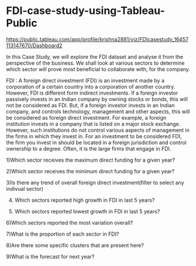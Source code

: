# FDI-case-study-using-Tableau-Public

https://public.tableau.com/app/profile/krishna2881/viz/FDIcasestudy_16457113147670/Dashboard2


In this Case Study, we will explore the FDI dataset and analyse it from the perspective of the business. 
We shall look at various sectors to determine which sector will prove most beneficial to collaborate with, for the company.

FDI : A foreign direct investment (FDI) is an investment made by a corporation of a certain country into a corporation of another country. 
However, FDI is different form indirect investments. If a foreign investor passively invests in an Indian company by owning stocks or bonds, 
this will not be considered as FDI. But, if a foreign investor invests in an Indian company, and controls technology, management and other aspects, 
this will be considered as foreign direct investment. For example, a foreign institution invests in a company that is listed on a major stock exchange. 
However, such institutions do not control various aspects of management in the firms in which they invest in. For an investment to be considered FDI, 
the firm you invest in should be located in a foreign jurisdiction and control ownership to a degree. Often, it is the large firms that engage in FDI.


1)Which sector receives the maximum direct funding for a given year?

2)Which sector receives the minimum direct funding for a given year?

3)Is there any trend of overall foreign direct investment(filter to select any indivual sector)

4) Which sectors reported high growth in FDI in last 5 years?

5) Which sectors reported lowest growth in FDI in last 5 years?

6)Which sectors reported the most variation overall?

7)What is the proportion of each sector in FDI?

8)Are there some specific clusters that are present here?

9)What is the forecast for next year?
